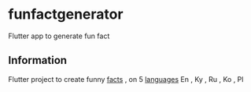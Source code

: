 # funfactgenerator

Flutter app to generate fun fact

## Information

Flutter project to create funny [facts](http://sasli-fun-fact-api.herokuapp.com) , on 5 [languages](http://stranslate.google.com)  En , Ky , Ru , Ko , Pl
